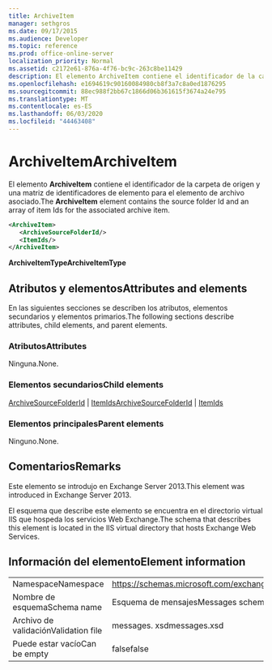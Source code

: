 ```yaml
---
title: ArchiveItem
manager: sethgros
ms.date: 09/17/2015
ms.audience: Developer
ms.topic: reference
ms.prod: office-online-server
localization_priority: Normal
ms.assetid: c2172e61-876a-4f76-bc9c-263c8be11429
description: El elemento ArchiveItem contiene el identificador de la carpeta de origen y una matriz de identificadores de elemento para el elemento de archivo asociado.
ms.openlocfilehash: e1694619c90160084980cb8f3a7c8a0ed1876295
ms.sourcegitcommit: 88ec988f2bb67c1866d06b361615f3674a24e795
ms.translationtype: MT
ms.contentlocale: es-ES
ms.lasthandoff: 06/03/2020
ms.locfileid: "44463408"
---
```

# <a name="archiveitem"></a><span data-ttu-id="0aba1-103">ArchiveItem</span><span class="sxs-lookup"><span data-stu-id="0aba1-103">ArchiveItem</span></span>

<span data-ttu-id="0aba1-104">El elemento **ArchiveItem** contiene el identificador de la carpeta de origen y una matriz de identificadores de elemento para el elemento de archivo asociado.</span><span class="sxs-lookup"><span data-stu-id="0aba1-104">The **ArchiveItem** element contains the source folder Id and an array of item Ids for the associated archive item.</span></span> 
  
```XML
<ArchiveItem>
   <ArchiveSourceFolderId/>
   <ItemIds/>
</ArchiveItem>
```

 <span data-ttu-id="0aba1-105">**ArchiveItemType**</span><span class="sxs-lookup"><span data-stu-id="0aba1-105">**ArchiveItemType**</span></span>
## <a name="attributes-and-elements"></a><span data-ttu-id="0aba1-106">Atributos y elementos</span><span class="sxs-lookup"><span data-stu-id="0aba1-106">Attributes and elements</span></span>

<span data-ttu-id="0aba1-107">En las siguientes secciones se describen los atributos, elementos secundarios y elementos primarios.</span><span class="sxs-lookup"><span data-stu-id="0aba1-107">The following sections describe attributes, child elements, and parent elements.</span></span>
  
### <a name="attributes"></a><span data-ttu-id="0aba1-108">Atributos</span><span class="sxs-lookup"><span data-stu-id="0aba1-108">Attributes</span></span>

<span data-ttu-id="0aba1-109">Ninguna.</span><span class="sxs-lookup"><span data-stu-id="0aba1-109">None.</span></span>
  
### <a name="child-elements"></a><span data-ttu-id="0aba1-110">Elementos secundarios</span><span class="sxs-lookup"><span data-stu-id="0aba1-110">Child elements</span></span>

<span data-ttu-id="0aba1-111">[ArchiveSourceFolderId](archivesourcefolderid.md)  |  [ItemIds](itemids.md)</span><span class="sxs-lookup"><span data-stu-id="0aba1-111">[ArchiveSourceFolderId](archivesourcefolderid.md) | [ItemIds](itemids.md)</span></span>
  
### <a name="parent-elements"></a><span data-ttu-id="0aba1-112">Elementos principales</span><span class="sxs-lookup"><span data-stu-id="0aba1-112">Parent elements</span></span>

<span data-ttu-id="0aba1-113">Ninguno.</span><span class="sxs-lookup"><span data-stu-id="0aba1-113">None.</span></span>
  
## <a name="remarks"></a><span data-ttu-id="0aba1-114">Comentarios</span><span class="sxs-lookup"><span data-stu-id="0aba1-114">Remarks</span></span>

<span data-ttu-id="0aba1-115">Este elemento se introdujo en Exchange Server 2013.</span><span class="sxs-lookup"><span data-stu-id="0aba1-115">This element was introduced in Exchange Server 2013.</span></span>
  
<span data-ttu-id="0aba1-116">El esquema que describe este elemento se encuentra en el directorio virtual IIS que hospeda los servicios Web Exchange.</span><span class="sxs-lookup"><span data-stu-id="0aba1-116">The schema that describes this element is located in the IIS virtual directory that hosts Exchange Web Services.</span></span>
  
## <a name="element-information"></a><span data-ttu-id="0aba1-117">Información del elemento</span><span class="sxs-lookup"><span data-stu-id="0aba1-117">Element information</span></span>

|||
|:-----|:-----|
|<span data-ttu-id="0aba1-118">Namespace</span><span class="sxs-lookup"><span data-stu-id="0aba1-118">Namespace</span></span>  <br/> |https://schemas.microsoft.com/exchange/services/2006/messages  <br/> |
|<span data-ttu-id="0aba1-119">Nombre de esquema</span><span class="sxs-lookup"><span data-stu-id="0aba1-119">Schema name</span></span>  <br/> |<span data-ttu-id="0aba1-120">Esquema de mensajes</span><span class="sxs-lookup"><span data-stu-id="0aba1-120">Messages schema</span></span>  <br/> |
|<span data-ttu-id="0aba1-121">Archivo de validación</span><span class="sxs-lookup"><span data-stu-id="0aba1-121">Validation file</span></span>  <br/> |<span data-ttu-id="0aba1-122">messages. xsd</span><span class="sxs-lookup"><span data-stu-id="0aba1-122">messages.xsd</span></span>  <br/> |
|<span data-ttu-id="0aba1-123">Puede estar vacío</span><span class="sxs-lookup"><span data-stu-id="0aba1-123">Can be empty</span></span>  <br/> |<span data-ttu-id="0aba1-124">false</span><span class="sxs-lookup"><span data-stu-id="0aba1-124">false</span></span>  <br/> |
   

